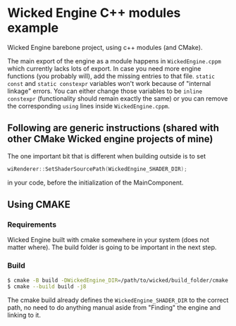 # Wicked Engine C++ modules example

Wicked Engine barebone project, using c++ modules (and CMake).

The main export of the engine as a module happens in `WickedEngine.cppm` which currently lacks lots of export.
In case you need more engine functions (you probably will), add the missing entries to that file.
`static const` and `static constexpr` variables won't work because of "internal linkage" errors. You can either change those variables to be `inline constexpr` (functionality should remain exactly the same) or you can remove the corresponding `using` lines inside `WickedEngine.cppm`.

## Following are generic instructions (shared with other CMake Wicked engine projects of mine)

The one important bit that is different when building outside is to set
```cpp
wiRenderer::SetShaderSourcePath(WickedEngine_SHADER_DIR);
```
in your code, before the initialization of the MainComponent.


## Using CMAKE
### Requirements
Wicked Engine built with cmake somewhere in your system (does not matter where).
The build folder is going to be important in the next step.

### Build
```sh
$ cmake -B build -DWickedEngine_DIR=/path/to/wicked/build_folder/cmake .
$ cmake --build build -j8
```
The cmake build already defines the `WickedEngine_SHADER_DIR` to the correct path, 
no need to do anything manual aside from "Finding" the engine and linking to it.

